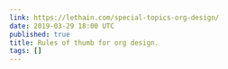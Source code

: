 ```yaml
---
link: https://lethain.com/special-topics-org-design/
date: 2019-03-29 18:00 UTC
published: true
title: Rules of thumb for org design.
tags: []
---
```



